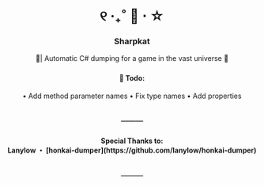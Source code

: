 <div align="center">

[//]: # "Header"

<h1> ୧ ‧₊˚ 💫 ⋅ ☆ </h1>

<h3> Sharpkat </h3>
<p> 💫| Automatic C# dumping for a game in the vast universe 🌌 </p>

</div>

[//]: # "Main Content"

###

<div align="center">

#### 📜 Todo:
• Add method parameter names
• Fix type names
• Add properties
</div>

<h2 align="center"> ─── </h2>

<div align="center">

[//]: # "Footer"

<h4>Special Thanks to:<br>
    Lanylow ・ [honkai-dumper](https://github.com/lanylow/honkai-dumper) <br>
</h4>

<h2>───</h2>

</div>

